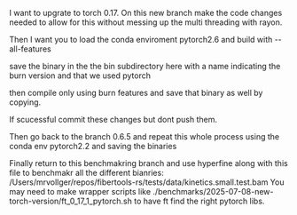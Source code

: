 I want to upgrate to torch 0.17. On this new branch make the code changes needed to allow for this without messing up the multi threading with rayon.

Then I want you to load the conda enviroment pytorch2.6 and build with --all-features 

save the binary in the the bin subdirectory here with a name indicating the burn version and that we used pytorch

then compile only using burn features and save that binary as well by copying.

If scucessful commit these changes but dont push them.

Then go back to the branch 0.6.5 and repeat this whole process using the conda env pytorch2.2 and saving the binaries


Finally return to this benchmakring branch and use hyperfine along with this file to benchmakr all the different bianries:
/Users/mrvollger/repos/fibertools-rs/tests/data/kinetics.small.test.bam
You may need to make wrapper scripts like ./benchmarks/2025-07-08-new-torch-version/ft_0_17_1_pytorch.sh to have ft find the right pytorch libs.

